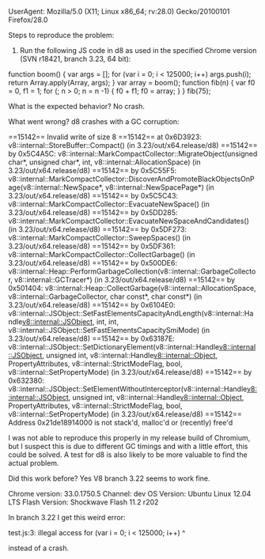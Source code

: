 UserAgent: Mozilla/5.0 (X11; Linux x86_64; rv:28.0) Gecko/20100101 Firefox/28.0

Steps to reproduce the problem:
1. Run the following JS code in d8 as used in the specified Chrome version (SVN r18421, branch 3.23, 64 bit):

function boom() {
  var args = [];
  for (var i = 0; i < 125000; i++)
    args.push(i);
  return Array.apply(Array, args);
}
var array = boom();
function fib(n) {
  var f0 = 0, f1 = 1;
  for (; n > 0; n = n -1) {
    f0 + f1;
    f0 = array;
  }
}
fib(75);

What is the expected behavior?
No crash.

What went wrong?
d8 crashes with a GC corruption:

==15142== Invalid write of size 8
==15142==    at 0x6D3923: v8::internal::StoreBuffer::Compact() (in 3.23/out/x64.release/d8)
==15142==    by 0x5C4A5C: v8::internal::MarkCompactCollector::MigrateObject(unsigned char*, unsigned char*, int, v8::internal::AllocationSpace) (in 3.23/out/x64.release/d8)
==15142==    by 0x5C55F5: v8::internal::MarkCompactCollector::DiscoverAndPromoteBlackObjectsOnPage(v8::internal::NewSpace*, v8::internal::NewSpacePage*) (in 3.23/out/x64.release/d8)
==15142==    by 0x5C5C43: v8::internal::MarkCompactCollector::EvacuateNewSpace() (in 3.23/out/x64.release/d8)
==15142==    by 0x5DD285: v8::internal::MarkCompactCollector::EvacuateNewSpaceAndCandidates() (in 3.23/out/x64.release/d8)
==15142==    by 0x5DF273: v8::internal::MarkCompactCollector::SweepSpaces() (in 3.23/out/x64.release/d8)
==15142==    by 0x5DF361: v8::internal::MarkCompactCollector::CollectGarbage() (in 3.23/out/x64.release/d8)
==15142==    by 0x500DE6: v8::internal::Heap::PerformGarbageCollection(v8::internal::GarbageCollector, v8::internal::GCTracer*) (in 3.23/out/x64.release/d8)
==15142==    by 0x501404: v8::internal::Heap::CollectGarbage(v8::internal::AllocationSpace, v8::internal::GarbageCollector, char const*, char const*) (in 3.23/out/x64.release/d8)
==15142==    by 0x6104E0: v8::internal::JSObject::SetFastElementsCapacityAndLength(v8::internal::Handle<v8::internal::JSObject>, int, int, v8::internal::JSObject::SetFastElementsCapacitySmiMode) (in 3.23/out/x64.release/d8)
==15142==    by 0x63187E: v8::internal::JSObject::SetDictionaryElement(v8::internal::Handle<v8::internal::JSObject>, unsigned int, v8::internal::Handle<v8::internal::Object>, PropertyAttributes, v8::internal::StrictModeFlag, bool, v8::internal::SetPropertyMode) (in 3.23/out/x64.release/d8)
==15142==    by 0x632380: v8::internal::JSObject::SetElementWithoutInterceptor(v8::internal::Handle<v8::internal::JSObject>, unsigned int, v8::internal::Handle<v8::internal::Object>, PropertyAttributes, v8::internal::StrictModeFlag, bool, v8::internal::SetPropertyMode) (in 3.23/out/x64.release/d8)
==15142==  Address 0x21de18914000 is not stack'd, malloc'd or (recently) free'd

I was not able to reproduce this properly in my release build of Chromium, but I suspect this is due to different GC timings and with a little effort, this could be solved. A test for d8 is also likely to be more valuable to find the actual problem.

Did this work before? Yes V8 branch 3.22 seems to work fine.

Chrome version: 33.0.1750.5  Channel: dev
OS Version: Ubuntu Linux 12.04 LTS
Flash Version: Shockwave Flash 11.2 r202

In branch 3.22 I get this weird error:

test.js:3: illegal access
  for (var i = 0; i < 125000; i++)
                               ^

instead of a crash.